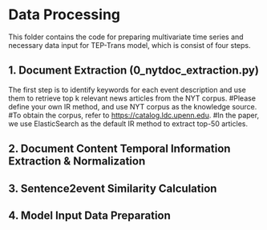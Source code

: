# Data Processing

This folder contains the code for preparing multivariate time series and necessary data input for TEP-Trans model, which is consist of four steps.

## 1. Document Extraction (0_nytdoc_extraction.py)
The first step is to identify keywords for each event description and use them to retrieve top k relevant news articles from the NYT corpus. 
#Please define your own IR method, and use NYT corpus as the knowledge source.
    #To obtain the corpus, refer to https://catalog.ldc.upenn.edu.
    #In the paper, we use ElasticSearch as the default IR method to extract top-50 articles.

## 2. Document Content Temporal Information Extraction & Normalization

## 3. Sentence2event Similarity Calculation

## 4. Model Input Data Preparation

